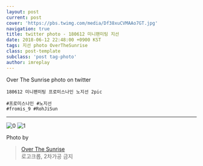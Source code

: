 ```yaml
---
layout: post
current: post
cover: 'https://pbs.twimg.com/media/Df38xuCVMAAo7GT.jpg'
navigation: true
title: twitter photo - 180612 미니팬미팅 지선
date: 2018-06-12 22:48:00 +0900 KST
tags: 지선 photo OverTheSunrise
class: post-template
subclass: 'post tag-photo'
author: imreplay
---
```


Over The Sunrise photo on twitter 

```
180612 미니팬미팅 프로미스나인 노지선 2pic

#프로미스나인 #노지선
#fromis_9 #RohJiSun

```
---

![0](https://pbs.twimg.com/media/Df38xuCVMAAo7GT.jpg)
![1](https://pbs.twimg.com/media/Df38zVRUwAAf5mz.jpg)


Photo by
> [Over The Sunrise](https://twitter.com/fromis_RJS)  
로고크롭, 2차가공 금지
